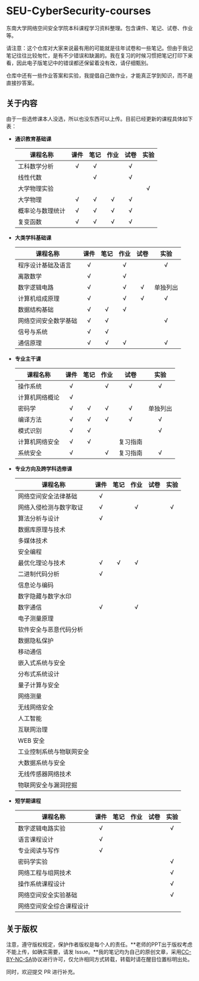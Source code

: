 # SEU-CyberSecurity-courses

东南大学网络空间安全学院本科课程学习资料整理。包含课件、笔记、试卷、作业等。

请注意：这个仓库对大家来说最有用的可能就是往年试卷和一些笔记。但由于我记笔记往往比较匆忙，是有不少错误和缺漏的。我在复习的时候习惯把笔记打印下来看，因此电子版笔记中的错误都还保留着没有改，请仔细甄别。

仓库中还有一些作业答案和实验，我提倡自己做作业，才能真正学到知识，而不是直接抄答案。

## 关于内容

由于一些选修课本人没选，所以也没东西可以上传。目前已经更新的课程具体如下表：

- **通识教育基础课**

  | 课程名称         | 课件 | 笔记 | 作业 | 试卷 | 实验 |
  | ---------------- | :--: | :--: | :--: | :--: | :--: |
  | 工科数学分析     |  √   |  √   |      |  √   |      |
  | 线性代数         |      |  √   |      |  √   |      |
  | 大学物理实验     |      |      |      |      |  √   |
  | 大学物理         |  √   |  √   |  √   |  √   |      |
  | 概率论与数理统计 |  √   |  √   |  √   |  √   |      |
  | 复变函数         |  √   |  √   |  √   |  √   |      |

- **大类学科基础课**

  | 课程名称             | 课件 | 笔记 | 作业 | 试卷 |   实验   |
  | -------------------- | :--: | :--: | :--: | :--: | :------: |
  | 程序设计基础及语言   |  √   |      |  √   |      |    √     |
  | 离散数学             |  √   |      |  √   |      |          |
  | 数字逻辑电路         |  √   |      |  √   |  √   | 单独列出 |
  | 计算机组成原理       |  √   |      |  √   |  √   |    √     |
  | 数据结构基础         |  √   |  √   |  √   |      |          |
  | 网络空间安全数学基础 |  √   |  √   |      |      |    √     |
  | 信号与系统           |  √   |  √   |      |      |          |
  | 通信原理             |  √   |  √   |  √   |      |    √     |
  
- **专业主干课**

  | 课程名称       | 课件 | 笔记 | 作业 |   试卷   |   实验   |
  | -------------- | :--: | :--: | :--: | :------: | :------: |
  | 操作系统       |  √   |      |  √   |    √     |    √     |
  | 计算机网络概论 |  √   |      |      |          |          |
  | 密码学         |  √   |  √   |  √   |    √     | 单独列出 |
  | 编译方法       |  √   |  √   |  √   |    √     |    √     |
  | 模式识别       |  √   |  √   |      |          |    √     |
  | 计算机网络安全 |  √   |  √   |      | 复习指南 |          |
  | 系统安全       |  √   |      |  √   | 复习指南 |    √     |

- **专业方向及跨学科选修课**

  | 课程名称                 | 课件 | 笔记 | 作业 | 试卷 | 实验 |
  | ------------------------ | :--: | :--: | :--: | :--: | :--: |
  | 网络空间安全法律基础     |  √   |      |      |      |      |
  | 网络入侵检测与数字取证   |  √   |      |  √   |      |  √   |
  | 算法分析与设计           |  √   |      |      |      |      |
  | 数据库原理与技术         |      |      |      |      |      |
  | 多媒体技术               |      |      |      |      |      |
  | 安全编程                 |      |      |      |      |      |
  | 最优化理论与技术         |  √   |  √   |  √   |      |      |
  | 二进制代码分析           |  √   |      |      |      |      |
  | 信息论与编码             |      |      |      |      |      |
  | 数字隐藏与数字水印       |      |      |      |      |      |
  | 数字通信                 |  √   |      |  √   |      |      |
  | 电子测量原理             |      |      |      |      |      |
  | 软件安全与恶意代码分析   |      |      |      |      |      |
  | 数据隐私保护             |      |      |      |      |      |
  | 移动通信                 |      |      |      |      |      |
  | 嵌入式系统与安全         |      |      |      |      |      |
  | 分布式系统设计           |      |      |      |      |      |
  | 量子计算与安全           |      |      |      |      |      |
  | 网络测量                 |      |      |      |      |      |
  | 无线网络安全             |      |      |      |      |      |
  | 人工智能                 |      |      |      |      |      |
  | 互联网治理               |      |      |      |      |      |
  | WEB 安全                 |      |      |      |      |      |
  | 工业控制系统与物联网安全 |      |      |      |      |      |
  | 大数据系统与安全         |      |      |      |      |      |
  | 无线传感器网络技术       |      |      |      |      |      |
  | 物联网安全与漏洞挖掘     |      |      |      |      |      |

- **短学期课程**

  | 课程名称       | 课件 | 笔记 | 作业 | 试卷 | 实验 |
  | -------------- | :--: | :--: | :--: | :--: | :--: |
  | 数字逻辑电路实验 | √ |  |  |  | √ |
  | 语言课程设计 | √ |  |  |  |  |
  | 专业阅读与写作 | √ |  |  |  |  |
  | 密码学实验 |  |  |  |  | √ |
  | 网络工程与组网技术 |      |      |      |      |  √   |
  | 操作系统课程设计 | | | | | √ |
  | 网络空间安全实验基础 |      |      |      |      |  √   |
  | 网络空间安全综合课程设计 | | | | |  |

## 关于版权

注意，遵守版权规定，保护作者版权是每个人的责任。**老师的PPT出于版权考虑不能上传，如确实需要，请发 Issue。**我的笔记均为自己的原创文章，采用[CC-BY-NC-SA](http://creativecommons.org/licenses/by-nc-sa/4.0/)协议进行许可，仅允许相同方式转载，转载时请在醒目位置标明出处。

同时，欢迎提交 PR 进行补充。
